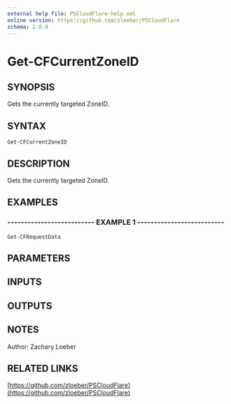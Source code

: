 ```yaml
---
external help file: PSCloudFlare-help.xml
online version: https://github.com/zloeber/PSCloudFlare
schema: 2.0.0
---
```


# Get-CFCurrentZoneID

## SYNOPSIS
Gets the currently targeted ZoneID.

## SYNTAX

```
Get-CFCurrentZoneID
```

## DESCRIPTION
Gets the currently targeted ZoneID.

## EXAMPLES

### -------------------------- EXAMPLE 1 --------------------------
```
Get-CFRequestData
```

## PARAMETERS

## INPUTS

## OUTPUTS

## NOTES
Author: Zachary Loeber

## RELATED LINKS

[https://github.com/zloeber/PSCloudFlare](https://github.com/zloeber/PSCloudFlare)

